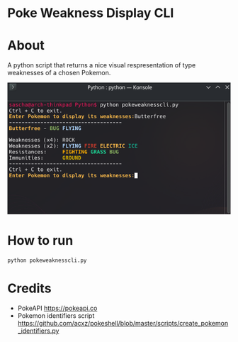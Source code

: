 # Poke Weakness Display CLI

# About
A python script that returns a nice visual respresentation of type weaknesses of a chosen Pokemon.

![Screenshot 1](/screenshots/ss1.png)

# How to run
```
python pokeweaknesscli.py 
```

# Credits
- PokeAPI https://pokeapi.co
- Pokemon identifiers script https://github.com/acxz/pokeshell/blob/master/scripts/create_pokemon_identifiers.py

